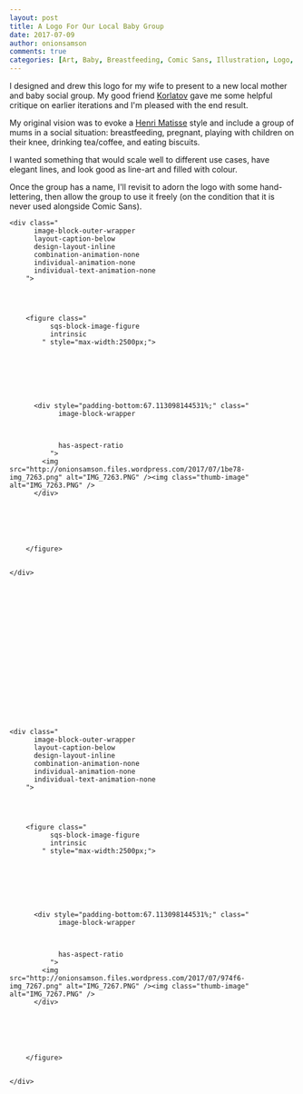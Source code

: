 ```yaml
---
layout: post
title: A Logo For Our Local Baby Group
date: 2017-07-09
author: onionsamson
comments: true
categories: [Art, Baby, Breastfeeding, Comic Sans, Illustration, Logo, Mother, Social Group]
---
```

<p>I designed and drew this logo for my wife to present to a new local mother and baby social group. My good friend <a href="http://koralatov.com">Korlatov</a> gave me some helpful critique on earlier iterations and I&#039;m pleased with the end result. </p>
<p>My original vision was to evoke a <a href="http://www.henri-matisse.net/biography.html">Henri Matisse</a> style and include a group of mums in a social situation: breastfeeding, pregnant, playing with children on their knee, drinking tea/coffee, and eating biscuits.</p>
<p>I wanted something that would scale well to different use cases, have elegant lines, and look good as line-art and filled with colour.</p>
<p>Once the group has a name, I&#039;ll revisit to adorn the logo with some hand-lettering, then allow the group to use it freely (on the condition that it is never used alongside Comic Sans).</p>









  

    
  
    <div class="
          image-block-outer-wrapper
          layout-caption-below
          design-layout-inline
          combination-animation-none
          individual-animation-none
          individual-text-animation-none
        ">

      

      
        <figure class="
              sqs-block-image-figure
              intrinsic
            " style="max-width:2500px;">
          
        
        

        
          
            
          <div style="padding-bottom:67.113098144531%;" class="
                image-block-wrapper
                
          
        
                has-aspect-ratio
              ">
            <img src="http://onionsamson.files.wordpress.com/2017/07/1be78-img_7263.png" alt="IMG_7263.PNG" /><img class="thumb-image" alt="IMG_7263.PNG" />
          </div>
        
          
        

        
      
        </figure>
      

    </div>
  


  











  

    
  
    <div class="
          image-block-outer-wrapper
          layout-caption-below
          design-layout-inline
          combination-animation-none
          individual-animation-none
          individual-text-animation-none
        ">

      

      
        <figure class="
              sqs-block-image-figure
              intrinsic
            " style="max-width:2500px;">
          
        
        

        
          
            
          <div style="padding-bottom:67.113098144531%;" class="
                image-block-wrapper
                
          
        
                has-aspect-ratio
              ">
            <img src="http://onionsamson.files.wordpress.com/2017/07/974f6-img_7267.png" alt="IMG_7267.PNG" /><img class="thumb-image" alt="IMG_7267.PNG" />
          </div>
        
          
        

        
      
        </figure>
      

    </div>
